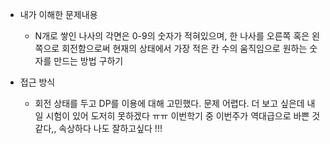 * 내가 이해한 문제내용
  - N개로 쌓인 나사의 각면은 0-9의 숫자가 적혀있으며, 한 나사를 오른쪽 혹은 왼쪽으로 회전함으로써 현재의 상태에서 가장 적은 칸 수의 움직임으로 원하는 숫자를 만드는 방법 구하기
  
* 접근 방식
  - 회전 상태를 두고 DP를 이용에 대해 고민했다. 문제 어렵다. 더 보고 싶은데 내일 시험이 있어 도저히 못하겠다 ㅠㅠ 이번학기 중 이번주가 역대급으로 바쁜 것 같다,, 속상하다 나도 잘하고싶다 !!!

  
